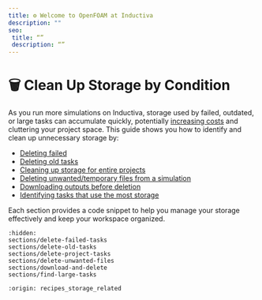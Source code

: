 ```yaml
---
title: ⚙️ Welcome to OpenFOAM at Inductiva
description: ""
seo:
 title: “”
 description: “”
---
```


# 🗑️ Clean Up Storage by Condition

As you run more simulations on Inductiva, storage used by failed, outdated, or large tasks can accumulate quickly, potentially <a href="https://inductiva.ai/guides/how-it-works/basics/how-much-does-it-cost">increasing costs</a> and cluttering your project space. This guide shows you how to identify and clean up unnecessary storage by:

* [Deleting failed](sections/delete-failed-tasks.md)
* [Deleting old tasks](sections/delete-old-tasks.md)
* [Cleaning up storage for entire projects](sections/delete-project-tasks.md)
* [Deleting unwanted/temporary files from a simulation](sections/delete-unwanted-files.md)
* [Downloading outputs before deletion](sections/download-and-delete.md)
* [Identifying tasks that use the most storage](sections/find-large-tasks.md)

Each section provides a code snippet to help you manage your storage effectively and keep your workspace organized.

```{toctree}
:hidden:
sections/delete-failed-tasks
sections/delete-old-tasks
sections/delete-project-tasks
sections/delete-unwanted-files
sections/download-and-delete
sections/find-large-tasks
```

```{banner}
:origin: recipes_storage_related
```
